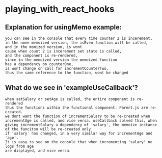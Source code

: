 # playing_with_react_hooks


## Explanation for usingMemo example:
    you can see in the console that every time counter 2 is incerement,
    in the none memoized version, the isEven function will be called,
    and in the momized version, is wont
    cause when count 2 is incerement set state is called,
    and the component is re-rendered,
    since in the memoized version the memoized function 
    has a dependency on counterOne,
    is wont change on call for incrementCounterTwo, 
    thus the same reference to the function, wont be changed 

## What do we see in 'exampleUseCallback'?
    when setSalary or setAge is called, the entire component is re-rendered
    thus the functions within the functional component: Parent.js are re-created.
    we dont want the function of incrementSalary to be re-created when incrementAge is called, and vise versa. useCallback solved this, when giving incrementSalary a dependency of 'salary', the memoize instance of the funciton will be re-created only
    if 'salary' has changed, in a very similar way for incrementAge and 'age'. 
    It is easy to see on the console that when incrementing 'salary' no logs from age
    are displayed, and vise versa. 